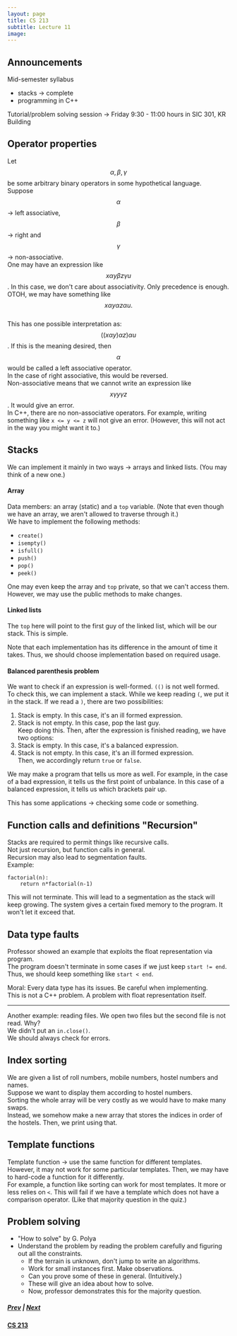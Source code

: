 ```yaml
---
layout: page
title: CS 213
subtitle: Lecture 11
image:
---
```

## Announcements
Mid-semester syllabus  
* stacks → complete
* programming in C++  

Tutorial/problem solving session → Friday 9:30 - 11:00 hours in SIC 301, KR Building  

## Operator properties
Let $$\alpha, \beta, \gamma$$ be some arbitrary binary operators in some hypothetical language.  
Suppose $$\alpha$$ → left associative, $$\beta$$ → right and $$\gamma$$ → non-associative.  
One may have an expression like $$x \alpha y \beta z \gamma u$$. In this case, we don't care about associativity. Only precedence is enough.  
OTOH, we may have something like $$x \alpha y \alpha z \alpha u.$$  
This has one possible interpretation as: $$((x \alpha y) \alpha z) \alpha u$$. If this is the meaning desired, then $$\alpha$$ would be called a left associative operator.  
In the case of right associative, this would be reversed.  
Non-associative means that we cannot write an expression like $$x \gamma y \gamma z$$. It would give an error.  
In C++, there are no non-associative operators. For example, writing something like `x <= y <= z` will not give an error. (However, this will not act in the way you might want it to.)

## Stacks
We can implement it mainly in two ways → arrays and linked lists. (You may think of a new one.)  
#### Array
Data members: an array (static) and a `top` variable. (Note that even though we have an array, we aren't allowed to traverse through it.)  
We have to implement the following methods:  
* `create()`
* `isempty()`
* `isfull()`
* `push()`
* `pop()`
* `peek()`

One may even keep the array and `top` private, so that we can't access them. However, we may use the public methods to make changes.  

#### Linked lists
The `top` here will point to the first guy of the linked list, which will be our stack. This is simple.  

Note that each implementation has its difference in the amount of time it takes. Thus, we should choose implementation based on required usage.

#### Balanced parenthesis problem
We want to check if an expression is well-formed. `(()` is not well formed.  
To check this, we can implement a stack. While we keep reading `(`, we put it in the stack. If we read a `)`, there are two possibilities:  
1. Stack is empty. In this case, it's an ill formed expression.
2. Stack is not empty. In this case, pop the last guy.  
Keep doing this. Then, after the expression is finished reading, we have two options:  
1. Stack is empty. In this case, it's a balanced expression.
2. Stack is not empty. In this case, it's an ill formed expression.  
Then, we accordingly return `true` or `false`.  

We may make a program that tells us more as well. For example, in the case of a bad expression, it tells us the first point of unbalance. In this case of a balanced expression, it tells us which brackets pair up.  

This has some applications → checking some code or something.  

## Function calls and definitions "Recursion"
Stacks are required to permit things like recursive calls.  
Not just recursion, but function calls in general.  
Recursion may also lead to segmentation faults.  
Example:  
```pseudo-code
factorial(n):  
    return n*factorial(n-1)

```
This will not terminate. This will lead to a segmentation as the stack will keep growing. The system gives a certain fixed memory to the program. It won't let it exceed that.

## Data type faults
Professor showed an example that exploits the float representation via program.  
The program doesn't terminate in some cases if we just keep `start != end`. Thus, we should keep something like `start < end`.  

Moral: Every data type has its issues. Be careful when implementing.  
This is not a C++ problem. A problem with float representation itself.

---
  
Another example: reading files. We open two files but the second file is not read. Why?  
We didn't put an `in.close()`.  
We should always check for errors.

## Index sorting 
We are given a list of roll numbers, mobile numbers, hostel numbers and names.  
Suppose we want to display them according to hostel numbers.  
Sorting the whole array will be very costly as we would have to make many swaps.  
Instead, we somehow make a new array that stores the indices in order of the hostels. Then, we print using that.

## Template functions
Template function → use the same function for different templates.  
However, it may not work for some particular templates. Then, we may have to hard-code a function for it differently.  
For example, a function like sorting can work for most templates. It more or less relies on `<`. This will fail if we have a template which does not have a comparison operator. (Like that majority question in the quiz.)  

## Problem solving
* "How to solve" by G. Polya
* Understand the problem by reading the problem carefully and figuring out all the constraints. 
    - If the terrain is unknown, don't jump to write an algorithms.  
    - Work for small instances first. Make observations.
    - Can you prove some of these in general. (Intuitively.)
    - These will give an idea about how to solve.
    - Now, professor demonstrates this for the majority question.

##### [Prev](/notes/cs-213/lec10) | [Next](/notes/cs-213/lec12)
#### [CS 213](/notes/cs-213)